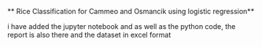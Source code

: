 ** Rice Classification for Cammeo and Osmancik using logistic regression**

i have added the jupyter notebook and as well as the python code, the report is also there and the dataset in excel format
